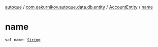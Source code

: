[autoque](../../index.md) / [com.eakurnikov.autoque.data.db.entity](../index.md) / [AccountEntity](index.md) / [name](./name.md)

# name

`val name: `[`String`](https://kotlinlang.org/api/latest/jvm/stdlib/kotlin/-string/index.html)